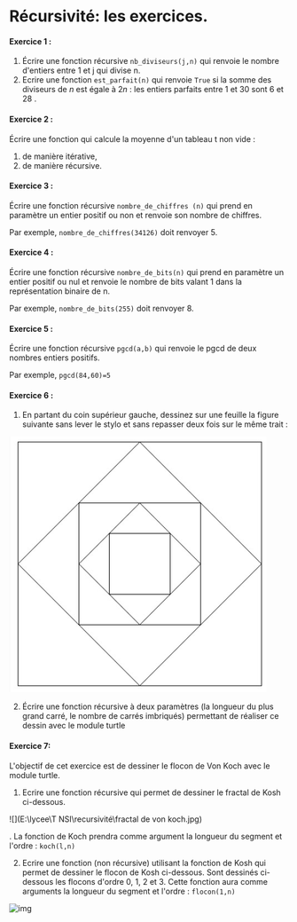 # Récursivité: les exercices. 



#### Exercice 1 : 

1. Écrire une fonction récursive `nb_diviseurs(j,n)` qui renvoie le nombre d'entiers entre 1 et j qui divise n.
2. Ecrire une fonction `est_parfait(n)` qui renvoie `True` si la somme des diviseurs de $n$ est égale à $2n$ : les entiers parfaits entre 1 et 30 sont 6 et 28 .  



#### Exercice 2 :

 Écrire une fonction qui calcule la moyenne d'un tableau t non vide :

1. de manière itérative,
2. de manière récursive. 	



#### Exercice 3 : 

Écrire une fonction récursive `nombre_de_chiffres (n)` qui prend en paramètre un entier positif ou non et renvoie son nombre de chiffres. 

Par exemple, `nombre_de_chiffres(34126)` doit renvoyer 5. 



#### Exercice 4 :

 Écrire une fonction récursive `nombre_de_bits(n)` qui prend en paramètre un entier positif ou nul et renvoie le nombre de bits valant 1 dans la représentation binaire de n. 

Par exemple, `nombre_de_bits(255)` doit renvoyer 8.



#### Exercice 5 :

 Écrire une fonction récursive `pgcd(a,b)` qui renvoie le pgcd de deux nombres entiers positifs. 

Par exemple, `pgcd(84,60)=5`



#### Exercice 6 : 

1. En partant du coin supérieur gauche, dessinez sur une feuille la figure suivante sans lever le stylo et sans repasser deux fois sur le même trait :

![](\LaReccursivite\IMG\trace.jpg)


2. Écrire une fonction récursive à deux paramètres (la longueur du plus grand carré, le nombre de carrés imbriqués) permettant de réaliser ce dessin avec le module turtle [](https://docs.python.org/fr/3/library/turtle.html)

   

#### Exercice 7: 

L'objectif de cet exercice est de  dessiner le flocon de Von Koch avec le module turtle.

1. Ecrire une fonction récursive qui permet de dessiner le fractal de Kosh ci-dessous. 

![](E:\lycee\T NSI\recursivité\fractal de von koch.jpg)



. La fonction de Koch prendra comme argument la longueur du segment et l'ordre : `koch(l,n)`

2. Ecrire une fonction (non récursive) utilisant la fonction de Kosh qui permet de dessiner le flocon de Kosh ci-dessous. Sont dessinés ci-dessous les flocons d'ordre 0, 1, 2 et 3. Cette fonction aura comme arguments la longueur du segment et l'ordre : `flocon(1,n)`

![img](https://kxs.fr/cours/recursivite/img/flocon.jpg)
